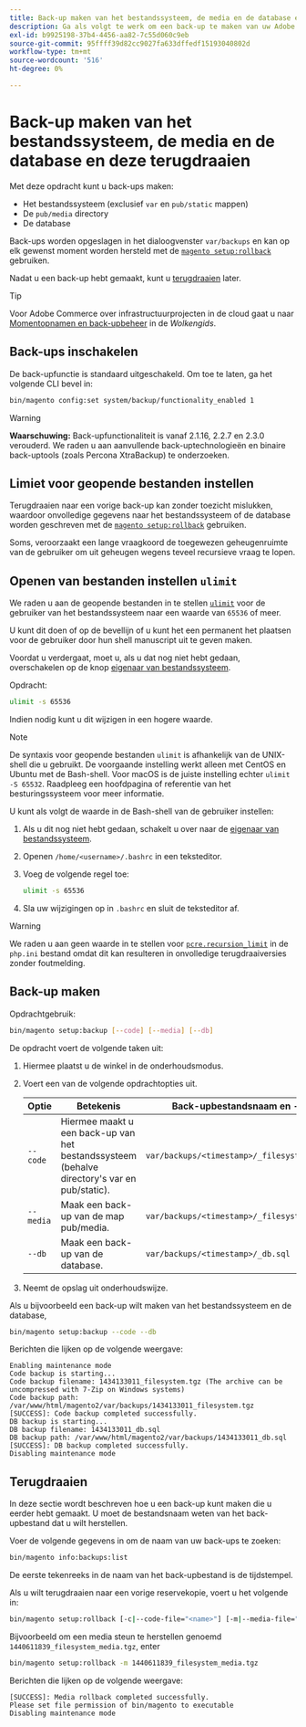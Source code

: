 ```yaml
---
title: Back-up maken van het bestandssysteem, de media en de database en deze terugdraaien
description: Ga als volgt te werk om een back-up te maken van uw Adobe Commerce- of Magento Open Source-toepassing en deze te herstellen.
exl-id: b9925198-37b4-4456-aa82-7c55d060c9eb
source-git-commit: 95ffff39d82cc9027fa633dffedf15193040802d
workflow-type: tm+mt
source-wordcount: '516'
ht-degree: 0%

---
```


# Back-up maken van het bestandssysteem, de media en de database en deze terugdraaien

Met deze opdracht kunt u back-ups maken:

* Het bestandssysteem (exclusief `var` en `pub/static` mappen)
* De `pub/media` directory
* De database

Back-ups worden opgeslagen in het dialoogvenster `var/backups` en kan op elk gewenst moment worden hersteld met de [`magento setup:rollback`](uninstall-modules.md#roll-back-the-file-system-database-or-media-files) gebruiken.

Nadat u een back-up hebt gemaakt, kunt u [terugdraaien](#rollback) later.

>[!TIP]
>
>Voor Adobe Commerce over infrastructuurprojecten in de cloud gaat u naar [Momentopnamen en back-upbeheer](https://devdocs.magento.com/cloud/project/project-webint-snap.html) in de _Wolkengids_.

## Back-ups inschakelen

De back-upfunctie is standaard uitgeschakeld. Om toe te laten, ga het volgende CLI bevel in:

```bash
bin/magento config:set system/backup/functionality_enabled 1
```

>[!WARNING]
>
>**Waarschuwing:**
>Back-upfunctionaliteit is vanaf 2.1.16, 2.2.7 en 2.3.0 verouderd. We raden u aan aanvullende back-uptechnologieën en binaire back-uptools (zoals Percona XtraBackup) te onderzoeken.

## Limiet voor geopende bestanden instellen

Terugdraaien naar een vorige back-up kan zonder toezicht mislukken, waardoor onvolledige gegevens naar het bestandssysteem of de database worden geschreven met de [`magento setup:rollback`](uninstall-modules.md#roll-back-the-file-system-database-or-media-files) gebruiken.

Soms, veroorzaakt een lange vraagkoord de toegewezen geheugenruimte van de gebruiker om uit geheugen wegens teveel recursieve vraag te lopen.

## Openen van bestanden instellen `ulimit`

We raden u aan de geopende bestanden in te stellen [`ulimit`](https://ss64.com/bash/ulimit.html) voor de gebruiker van het bestandssysteem naar een waarde van `65536` of meer.

U kunt dit doen of op de bevellijn of u kunt het een permanent het plaatsen voor de gebruiker door hun shell manuscript uit te geven maken.

Voordat u verdergaat, moet u, als u dat nog niet hebt gedaan, overschakelen op de knop [eigenaar van bestandssysteem](../prerequisites/file-system/overview.md).

Opdracht:

```bash
ulimit -s 65536
```

Indien nodig kunt u dit wijzigen in een hogere waarde.

>[!NOTE]
>
>De syntaxis voor geopende bestanden `ulimit` is afhankelijk van de UNIX-shell die u gebruikt. De voorgaande instelling werkt alleen met CentOS en Ubuntu met de Bash-shell. Voor macOS is de juiste instelling echter `ulimit -S 65532`. Raadpleeg een hoofdpagina of referentie van het besturingssysteem voor meer informatie.

U kunt als volgt de waarde in de Bash-shell van de gebruiker instellen:

1. Als u dit nog niet hebt gedaan, schakelt u over naar de [eigenaar van bestandssysteem](../prerequisites/file-system/overview.md).
1. Openen `/home/<username>/.bashrc` in een teksteditor.
1. Voeg de volgende regel toe:

   ```bash
   ulimit -s 65536
   ```

1. Sla uw wijzigingen op in `.bashrc` en sluit de teksteditor af.

>[!WARNING]
>
>We raden u aan geen waarde in te stellen voor [`pcre.recursion_limit`](https://www.php.net/manual/en/pcre.configuration.php) in de `php.ini` bestand omdat dit kan resulteren in onvolledige terugdraaiversies zonder foutmelding.

## Back-up maken

Opdrachtgebruik:

```bash
bin/magento setup:backup [--code] [--media] [--db]
```

De opdracht voert de volgende taken uit:

1. Hiermee plaatst u de winkel in de onderhoudsmodus.
1. Voert een van de volgende opdrachtopties uit.

   | Optie | Betekenis | Back-upbestandsnaam en -locatie |
   |--- |--- |--- |
   | `--code` | Hiermee maakt u een back-up van het bestandssysteem (behalve directory&#39;s var en pub/static). | `var/backups/<timestamp>/_filesystem.tgz` |
   | `--media` | Maak een back-up van de map pub/media. | `var/backups/<timestamp>/_filesystem_media.tgz` |
   | `--db` | Maak een back-up van de database. | `var/backups/<timestamp>/_db.sql` |

1. Neemt de opslag uit onderhoudswijze.

Als u bijvoorbeeld een back-up wilt maken van het bestandssysteem en de database,

```bash
bin/magento setup:backup --code --db
```

Berichten die lijken op de volgende weergave:

```terminal
Enabling maintenance mode
Code backup is starting...
Code backup filename: 1434133011_filesystem.tgz (The archive can be uncompressed with 7-Zip on Windows systems)
Code backup path: /var/www/html/magento2/var/backups/1434133011_filesystem.tgz
[SUCCESS]: Code backup completed successfully.
DB backup is starting...
DB backup filename: 1434133011_db.sql
DB backup path: /var/www/html/magento2/var/backups/1434133011_db.sql
[SUCCESS]: DB backup completed successfully.
Disabling maintenance mode
```

## Terugdraaien

In deze sectie wordt beschreven hoe u een back-up kunt maken die u eerder hebt gemaakt. U moet de bestandsnaam weten van het back-upbestand dat u wilt herstellen.

Voer de volgende gegevens in om de naam van uw back-ups te zoeken:

```bash
bin/magento info:backups:list
```

De eerste tekenreeks in de naam van het back-upbestand is de tijdstempel.

Als u wilt terugdraaien naar een vorige reservekopie, voert u het volgende in:

```bash
bin/magento setup:rollback [-c|--code-file="<name>"] [-m|--media-file="<name>"] [-d|--db-file="<name>"]
```

Bijvoorbeeld om een media steun te herstellen genoemd `1440611839_filesystem_media.tgz`, enter

```bash
bin/magento setup:rollback -m 1440611839_filesystem_media.tgz
```

Berichten die lijken op de volgende weergave:

```terminal
[SUCCESS]: Media rollback completed successfully.
Please set file permission of bin/magento to executable
Disabling maintenance mode
```
